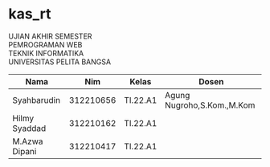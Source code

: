 # kas_rt

UJIAN AKHIR SEMESTER<br>
PEMROGRAMAN WEB<br>
TEKNIK INFORMATIKA<br>
UNIVERSITAS PELITA BANGSA<br>



| Nama | Nim | Kelas | Dosen |
|-----|------|-----|-----|
|Syahbarudin|312210656|TI.22.A1|Agung Nugroho,S.Kom.,M.Kom|
|Hilmy Syaddad|312210162|TI.22.A1||
|M.Azwa Dipani|312210417|TI.22.A1||
